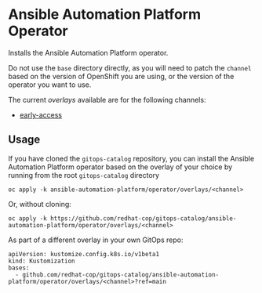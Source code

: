 # Ansible Automation Platform Operator

Installs the Ansible Automation Platform operator.

Do not use the `base` directory directly, as you will need to patch the `channel` based on the version of OpenShift you are using, or the version of the operator you want to use.

The current *overlays* available are for the following channels:
* [early-access](overlays/early-access)

## Usage

If you have cloned the `gitops-catalog` repository, you can install the Ansible Automation Platform operator based on the overlay of your choice by running from the root `gitops-catalog` directory

```
oc apply -k ansible-automation-platform/operator/overlays/<channel>
```

Or, without cloning:

```
oc apply -k https://github.com/redhat-cop/gitops-catalog/ansible-automation-platform/operator/overlays/<channel>
```

As part of a different overlay in your own GitOps repo:

```
apiVersion: kustomize.config.k8s.io/v1beta1
kind: Kustomization
bases:
  - github.com/redhat-cop/gitops-catalog/ansible-automation-platform/operator/overlays/<channel>?ref=main
```